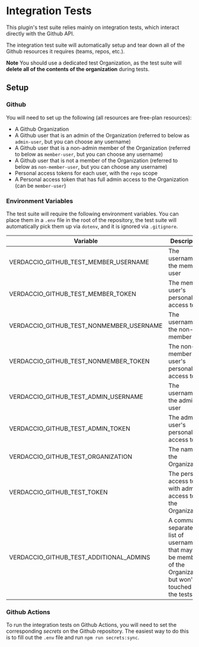 # Integration Tests

This plugin's test suite relies mainly on integration tests, which interact directly with the Github API.

The integration test suite will automatically setup and tear down all of the Github resources it requires (teams, repos, etc.).

**Note** You should use a dedicated test Organization, as the test suite will **delete all of the contents of the organization** during tests.

## Setup

### Github

You will need to set up the following (all resources are free-plan resources):

-   A Github Organization
-   A Github user that is an admin of the Organization (referred to below as `admin-user`, but you can choose any username)
-   A Github user that is a non-admin member of the Organization (referred to below as `member-user`, but you can choose any username)
-   A Github user that is not a member of the Organization (referred to below as `non-member-user`, but you can choose any username)
-   Personal access tokens for each user, with the `repo` scope
-   A Personal access token that has full admin access to the Organization (can be `member-user`)

### Environment Variables

The test suite will require the following environment variables. You can place them in a `.env` file in the root of the repository, the test suite will automatically pick them up via `dotenv`, and it is ignored via `.gitignore`.

| Variable                                 | Description                                                                                                         |
| ---------------------------------------- | ------------------------------------------------------------------------------------------------------------------- |
| VERDACCIO_GITHUB_TEST_MEMBER_USERNAME    | The username of the member user                                                                                     |
| VERDACCIO_GITHUB_TEST_MEMBER_TOKEN       | The member user's personal access token                                                                             |
| VERDACCIO_GITHUB_TEST_NONMEMBER_USERNAME | The username of the non-member user                                                                                 |
| VERDACCIO_GITHUB_TEST_NONMEMBER_TOKEN    | The non-member user's personal access token                                                                         |
| VERDACCIO_GITHUB_TEST_ADMIN_USERNAME     | The username of the admin user                                                                                      |
| VERDACCIO_GITHUB_TEST_ADMIN_TOKEN        | The admin user's personal access token                                                                              |
| VERDACCIO_GITHUB_TEST_ORGANIZATION       | The name of the Organization                                                                                        |
| VERDACCIO_GITHUB_TEST_TOKEN              | The personal access token with admin access to the Organization                                                     |
| VERDACCIO_GITHUB_TEST_ADDITIONAL_ADMINS  | A comma separated list of usernames that may also be members of the Organization, but won't be touched by the tests |

### Github Actions

To run the integration tests on Github Actions, you will need to set the corresponding _secrets_ on the Github repository. The easiest way to do this is to fill out the `.env` file and run `npm run secrets:sync`.
